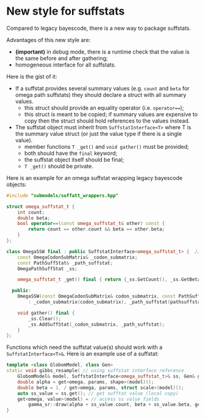 # New style for suffstats

Compared to legacy bayescode, there is a new way to package suffstats.

Advantages of this new style are:
* **(important)** in debug mode, there is a runtime check that the value is the same before and after gathering;
* homogeneous interface for all suffstats.

Here is the gist of it:
* If a suffstat provides several summary values (e.g. `count` and `beta` for omega path suffstats) they should declare a struct with all summary values.
  * this struct should provide an equality operator (i.e. `operator==`);
  * this struct is meant to be copied; if summary values are expensive to copy then the struct should hold references to the values instead.
* The suffstat object must inherit from `SuffstatInterface<T>` where T is the summary value struct (or just the value type if there is a single value).
  * member functions `T _get()` and `void gather()` must be provided;
  * both should have the `final` keyword;
  * the suffstat object itself should be final;
  * `T _get()` should be private.

Here is an example for an omega suffstat wrapping legacy bayescode objects:

```cpp
#include "submodels/suffatt_wrappers.hpp"

struct omega_suffstat_t {
    int count;
    double beta;
    bool operator==(const omega_suffstat_t& other) const {
        return count == other.count && beta == other.beta;
    }
};

class OmegaSSW final : public SuffstatInterface<omega_suffstat_t> {  // SSW = suff stat wrapper
    const OmegaCodonSubMatrix& _codon_submatrix;
    const PathSuffStat& _path_suffstat;
    OmegaPathSuffStat _ss;

    omega_suffstat_t _get() final { return {_ss.GetCount(), _ss.GetBeta()}; }

  public:
    OmegaSSW(const OmegaCodonSubMatrix& codon_submatrix, const PathSuffStat& pathsuffstat)
        : _codon_submatrix(codon_submatrix), _path_suffstat(pathsuffstat) {}

    void gather() final {
        _ss.Clear();
        _ss.AddSuffStat(_codon_submatrix, _path_suffstat);
    }
};
```

Functions which need the suffstat value(s) should work with a `SuffstatInterface<T>&`. Here is an example use of a suffstat:

```cpp
template <class GlobomModel, class Gen>
static void gibbs_resample( // using suffstat interface reference
    GlobomModel& model, SuffstatInterface<omega_suffstat_t>& ss, Gen& gen) {
    double alpha = get<omega, params, shape>(model)();
    double beta = 1. / get<omega, params, struct scale>(model)();
    auto ss_value = ss.get(); // get sufftat value (local copy)
    get<omega, value>(model) = // access ss value fields
        gamma_sr::draw(alpha + ss_value.count, beta + ss_value.beta, gen);
}
```